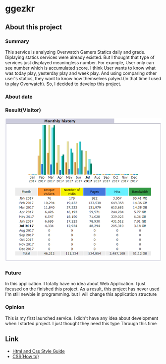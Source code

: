 # ggezkr

## About this project

### Summary
This service is analyzing Overwatch Gamers Statics daily and grade. Diplaying statics services were already existed. But I thought that type of services just displayed meaningless number. For example, User only can see number which is accumulated score. I think User wants to know what was today play, yesterday play and week play. And using comparing other user's statics, they want to know how themselves palyed.(In that time I used to play Overwatch). So, I decided to develop this project.

### About date

### Result(Visitor)
![Alt text](/screenshot/2017-07-29_20h26_19.png "Optional Title")

### Future
In this application. I totally have no idea about Web Application. I just focused on the finished this project. As a result, this project has never used 
I'm still newbie in programming. but I will change this application structure

### Opinion
This is my first launched service. I didn't have any idea about development when I started project. I just thought they need this type Through this time


## Link
- [Html and Css Style Guide](https://google.github.io/styleguide/htmlcssguide.html)
- [CSS(How to)](https://www.w3schools.com/howto/)


